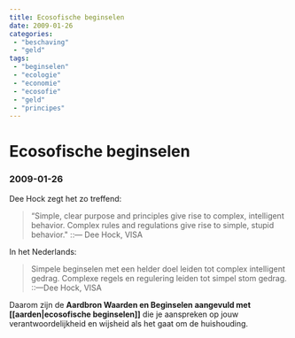 ```yaml
---
title: Ecosofische beginselen
date: 2009-01-26
categories: 
 - "beschaving"
 - "geld"
tags: 
 - "beginselen"
 - "ecologie"
 - "economie"
 - "ecosofie"
 - "geld"
 - "principes"
---
```


# Ecosofische beginselen
### 2009-01-26

Dee Hock zegt het zo treffend:
> “Simple, clear purpose and principles give rise to complex, intelligent behavior.
> Complex rules and regulations give rise to simple, stupid behavior."
> ::— Dee Hock, VISA

In het Nederlands:
> Simpele beginselen met een helder doel leiden tot complex intelligent gedrag.
> Complexe regels en regulering leiden tot simpel stom gedrag.
> ::—Dee Hock, VISA

Daarom zijn de **Aardbron Waarden en Beginselen aangevuld met [[aarden|ecosofische beginselen]]** die je aanspreken op jouw verantwoordelijkheid en wijsheid als het gaat om de huishouding.
